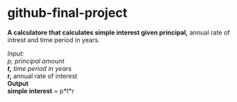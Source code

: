 # github-final-project
**A calculatore that calculates simple interest given principal,** annual rate of intrest and time period in years.  

**Input:  
  *p,** principal amount*  
  ***t,** time period in years*  
  **r,** annual rate of interest  
**Output  
  simple interest** = p&#42;t&#42;r
